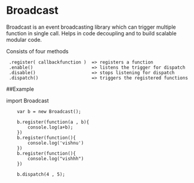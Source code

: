 # Broadcast
Broadcast is an event broadcasting library which can trigger multiple function in single call. Helps in code decoupling and to build scalable modular code.

Consists of four methods

     .register( callbackfunction )  => registers a function
     .enable()                      => listens the trigger for dispatch
     .disable()                     => stops listening for dispatch
     .dispatch()                    => triggers the registered functions

##Example

 import Broadcast

        var b = new Broadcast();

        b.register(function(a , b){
            console.log(a+b);
        })
        b.register(function(){
            console.log('vishnu')
        })
        b.register(function(){
            console.log("vishhh")
        })

        b.dispatch(4 , 5);
